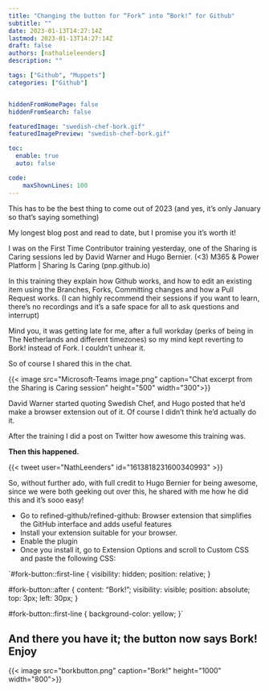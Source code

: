 ```yaml
---
title: "Changing the button for “Fork” into “Bork!” for Github"
subtitle: ""
date: 2023-01-13T14:27:14Z
lastmod: 2023-01-13T14:27:14Z
draft: false
authors: [nathalieleenders]
description: ""

tags: ["Github", "Muppets"]
categories: ["Github"]


hiddenFromHomePage: false
hiddenFromSearch: false

featuredImage: "swedish-chef-bork.gif"
featuredImagePreview: "swedish-chef-bork.gif"

toc:
  enable: true
  auto: false

code:
    maxShownLines: 100
---
```


This has to be the best thing to come out of 2023 (and yes, it’s only January so that’s saying something)

My longest blog post and read to date, but I promise you it’s worth it!


I was on the First Time Contributor training yesterday, one of the Sharing is Caring sessions led by David Warner and Hugo Bernier. (<3) M365 & Power Platform | Sharing Is Caring (pnp.github.io)

In this training they explain how Github works, and how to edit an existing item using the Branches, Forks, Committing changes and how a Pull Request works. (I can highly recommend their sessions if you want to learn, there’s no recordings and it’s a safe space for all to ask questions and interrupt)

Mind you, it was getting late for me, after a full workday (perks of being in The Netherlands and different timezones) so my mind kept reverting to Bork! instead of Fork. I couldn’t unhear it.

So of course I shared this in the chat.

{{< image src="Microsoft-Teams image.png" caption="Chat excerpt from the Sharing is Caring session" height="500" width="300">}}


David Warner started quoting Swedish Chef, and Hugo posted that he’d make a browser extension out of it. Of course I didn’t think he’d actually do it.

After the training I did a post on Twitter how awesome this training was.

**Then this happened.**

{{< tweet user="NathLeenders" id="1613818231600340993" >}}

So, without further ado, with full credit to Hugo Bernier for being awesome, since we were both geeking out over this, he shared with me how he did this and it’s sooo easy!

- Go to refined-github/refined-github: Browser extension that simplifies the GitHub interface and adds useful features
- Install your extension suitable for your browser.
- Enable the plugin
- Once you install it, go to Extension Options and scroll to Custom CSS and paste the following CSS:

`#fork-button::first-line {
visibility: hidden;
position: relative;
}

#fork-button::after {
content: “Bork!”;
visibility: visible;
position: absolute;
    top: 3px;
    left: 30px;
}

#fork-button::first-line {
  background-color: yellow;
}`

## And there you have it; the button now says Bork! Enjoy ##

{{< image src="borkbutton.png" caption="Bork!" height="1000" width="800">}}
